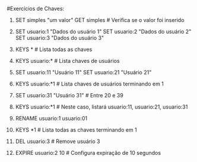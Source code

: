 #Exercícios de Chaves:

1. SET simples "um valor"
   GET simples  # Verifica se o valor foi inserido

2. SET usuario:1 "Dados do usuário 1"
   SET usuario:2 "Dados do usuário 2"
   SET usuario:3 "Dados do usuário 3"

3. KEYS *  # Lista todas as chaves

4. KEYS usuario:*  # Lista chaves de usuários

5. SET usuario:11 "Usuário 11"
   SET usuario:21 "Usuário 21"

6. KEYS usuario:*1  # Lista chaves de usuários terminando em 1

7. SET usuario:31 "Usuário 31"  # Entre 20 e 39

8. KEYS usuario:*1  # Neste caso, listará usuario:11, usuario:21, usuario:31

9. RENAME usuario:1 usuario:01

10. KEYS *1  # Lista todas as chaves terminando em 1

11. DEL usuario:3  # Remove usuário 3

12. EXPIRE usuario:2 10  # Configura expiração de 10 segundos
